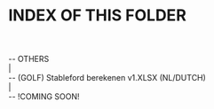 <h1>INDEX OF THIS FOLDER</h1>
<br><br>
-- OTHERS <br>
 | <br>
  -- (GOLF) Stableford berekenen v1.XLSX (NL/DUTCH) <br>
 | <br>
  -- !COMING SOON! <br>
